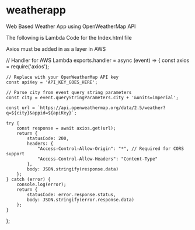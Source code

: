 # weatherapp
Web Based Weather App using OpenWeatherMap API



The following is Lambda Code for the Index.html file

Axios must be added in as a layer in AWS


// Handler for AWS Lambda
exports.handler = async (event) => {
    const axios = require('axios');

    // Replace with your OpenWeatherMap API key
    const apiKey = 'API_KEY_GOES_HERE';

    // Parse city from event query string parameters
    const city = event.queryStringParameters.city + '&units=imperial';

    const url = `https://api.openweathermap.org/data/2.5/weather?q=${city}&appid=${apiKey}`;

    try {
        const response = await axios.get(url);
        return {
            statusCode: 200,
            headers: {
                "Access-Control-Allow-Origin": "*", // Required for CORS support
                "Access-Control-Allow-Headers": "Content-Type"
            },
            body: JSON.stringify(response.data)
        };
    } catch (error) {
        console.log(error);
        return {
            statusCode: error.response.status,
            body: JSON.stringify(error.response.data)
        };
    }
};
